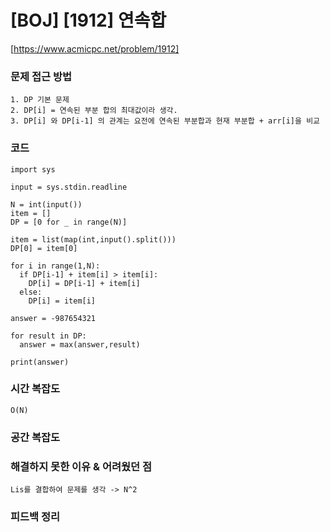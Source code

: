 # [BOJ] [1912] 연속합

[https://www.acmicpc.net/problem/1912]

### 문제 접근 방법

    1. DP 기본 문제
    2. DP[i] = 연속된 부분 합의 최대값이라 생각.
    3. DP[i] 와 DP[i-1] 의 관계는 요전에 연속된 부분합과 현재 부분합 + arr[i]을 비교

### 코드

```
import sys

input = sys.stdin.readline

N = int(input())
item = []
DP = [0 for _ in range(N)]

item = list(map(int,input().split()))
DP[0] = item[0]

for i in range(1,N):
  if DP[i-1] + item[i] > item[i]:
    DP[i] = DP[i-1] + item[i]
  else:
    DP[i] = item[i]

answer = -987654321

for result in DP:
  answer = max(answer,result)

print(answer)
```

### 시간 복잡도

    O(N)

### 공간 복잡도

### 해결하지 못한 이유 & 어려웠던 점

    Lis를 결합하여 문제를 생각 -> N^2

### 피드백 정리
